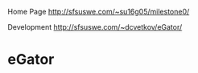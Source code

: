 Home Page
http://sfsuswe.com/~su16g05/milestone0/

Development
http://sfsuswe.com/~dcvetkov/eGator/

# eGator